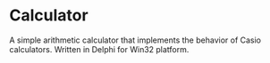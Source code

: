 # Calculator
A simple arithmetic calculator that implements the behavior of Casio calculators. Written in Delphi for Win32 platform.
